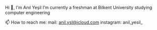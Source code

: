 Hi 👋, 
I'm Anıl Yeşil
I’m currently a freshman at Bilkent University studying computer engineering

📫 How to reach me: 
  mail: anil.ysl@icloud.com  instagram: anil_yesil_

